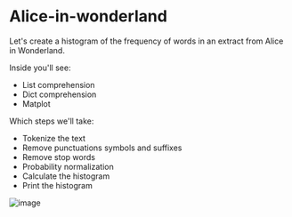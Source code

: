 # Alice-in-wonderland

Let's create a histogram of the frequency of words in an extract from Alice in Wonderland.

Inside you'll see:
- List comprehension
- Dict comprehension
- Matplot

Which steps we'll take:

- Tokenize the text
- Remove punctuations symbols and suffixes
- Remove stop words
- Probability normalization
- Calculate the histogram
- Print the histogram

![image](https://user-images.githubusercontent.com/113164779/197579726-2a9df19b-1c31-4bd2-bdc0-9ce1d2f63452.png)
